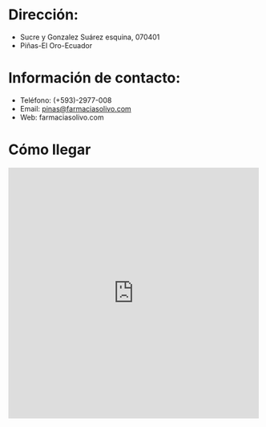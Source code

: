 # Dirección: 
- Sucre y Gonzalez Suárez esquina, 070401
- Piñas-El Oro-Ecuador

# Información de contacto:

- Teléfono: (+593)-2977-008
- Email: pinas@farmaciasolivo.com
- Web: farmaciasolivo.com

# Cómo llegar 

<div style="max-width:100%;overflow:hidden;color:red;width:500px;height:500px;"><div id="g-mapdisplay" style="height:100%; width:100%;max-width:100%;"><iframe style="height:100%;width:100%;border:0;" frameborder="0" src="https://www.google.com/maps/embed/v1/place?q=hospitalolivo&key=AIzaSyBFw0Qbyq9zTFTd-tUY6dZWTgaQzuU17R8"></iframe></div><a class="code-for-google-map" rel="nofollow" href="https://www.bootstrapskins.com/themes" id="authorize-maps-data">premium bootstrap themes</a><style>#g-mapdisplay .text-marker{}.map-generator{max-width: 100%; max-height: 100%; background: none;</style></div>